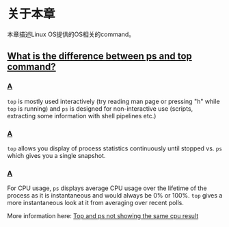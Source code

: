 # 关于本章

本章描述Linux OS提供的OS相关的command。



## [What is the difference between ps and top command?](https://unix.stackexchange.com/questions/62176/what-is-the-difference-between-ps-and-top-command)



### [A](https://unix.stackexchange.com/a/62186)

`top` is mostly used interactively (try reading man page or pressing "h" while `top` is running) and `ps` is designed for non-interactive use (scripts, extracting some information with shell pipelines etc.)



### [A](https://unix.stackexchange.com/a/62190)

`top` allows you display of process statistics continuously until stopped vs. `ps` which gives you a single snapshot.



### [A](https://unix.stackexchange.com/a/497650)

For CPU usage, `ps` displays average CPU usage over the lifetime of the process as it is instantaneous and would always be 0% or 100%. `top` gives a more instantaneous look at it from averaging over recent polls.

More information here: [Top and ps not showing the same cpu result](https://unix.stackexchange.com/questions/58539/top-and-ps-not-showing-the-same-cpu-result)